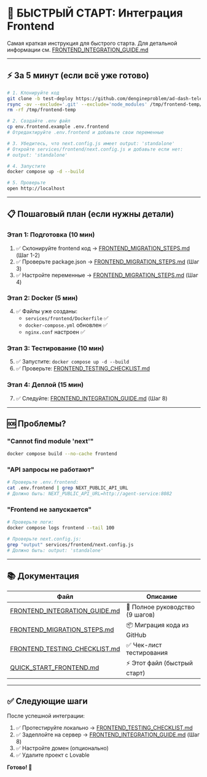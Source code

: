 # 🚀 БЫСТРЫЙ СТАРТ: Интеграция Frontend

Самая краткая инструкция для быстрого старта. Для детальной информации см. [FRONTEND_INTEGRATION_GUIDE.md](./FRONTEND_INTEGRATION_GUIDE.md)

---

## ⚡ За 5 минут (если всё уже готово)

```bash
# 1. Клонируйте код
git clone -b test-deploy https://github.com/dengineproblem/ad-dash-telegram-bot-65.git /tmp/frontend-temp
rsync -av --exclude='.git' --exclude='node_modules' /tmp/frontend-temp/ services/frontend/
rm -rf /tmp/frontend-temp

# 2. Создайте .env файл
cp env.frontend.example .env.frontend
# Отредактируйте .env.frontend и добавьте свои переменные

# 3. Убедитесь, что next.config.js имеет output: 'standalone'
# Откройте services/frontend/next.config.js и добавьте если нет:
# output: 'standalone'

# 4. Запустите
docker compose up -d --build

# 5. Проверьте
open http://localhost
```

---

## 📋 Пошаговый план (если нужны детали)

### Этап 1: Подготовка (10 мин)
1. ✅ Склонируйте frontend код → [FRONTEND_MIGRATION_STEPS.md](./FRONTEND_MIGRATION_STEPS.md) (Шаг 1-2)
2. ✅ Проверьте package.json → [FRONTEND_MIGRATION_STEPS.md](./FRONTEND_MIGRATION_STEPS.md) (Шаг 3)
3. ✅ Настройте переменные → [FRONTEND_MIGRATION_STEPS.md](./FRONTEND_MIGRATION_STEPS.md) (Шаг 4)

### Этап 2: Docker (5 мин)
4. ✅ Файлы уже созданы:
   - `services/frontend/Dockerfile` ✅
   - `docker-compose.yml` обновлен ✅
   - `nginx.conf` настроен ✅

### Этап 3: Тестирование (10 мин)
5. ✅ Запустите: `docker compose up -d --build`
6. ✅ Проверьте: [FRONTEND_TESTING_CHECKLIST.md](./FRONTEND_TESTING_CHECKLIST.md)

### Этап 4: Деплой (15 мин)
7. ✅ Следуйте: [FRONTEND_INTEGRATION_GUIDE.md](./FRONTEND_INTEGRATION_GUIDE.md) (Шаг 8)

---

## 🆘 Проблемы?

### "Cannot find module 'next'"
```bash
docker compose build --no-cache frontend
```

### "API запросы не работают"
```bash
# Проверьте .env.frontend:
cat .env.frontend | grep NEXT_PUBLIC_API_URL
# Должно быть: NEXT_PUBLIC_API_URL=http://agent-service:8082
```

### "Frontend не запускается"
```bash
# Проверьте логи:
docker compose logs frontend --tail 100

# Проверьте next.config.js:
grep "output" services/frontend/next.config.js
# Должно быть: output: 'standalone'
```

---

## 📚 Документация

| Файл | Описание |
|------|----------|
| [FRONTEND_INTEGRATION_GUIDE.md](./FRONTEND_INTEGRATION_GUIDE.md) | 📖 Полное руководство (9 шагов) |
| [FRONTEND_MIGRATION_STEPS.md](./FRONTEND_MIGRATION_STEPS.md) | 📦 Миграция кода из GitHub |
| [FRONTEND_TESTING_CHECKLIST.md](./FRONTEND_TESTING_CHECKLIST.md) | ✅ Чек-лист тестирования |
| [QUICK_START_FRONTEND.md](./QUICK_START_FRONTEND.md) | ⚡ Этот файл (быстрый старт) |

---

## ✅ Следующие шаги

После успешной интеграции:

1. ✅ Протестируйте локально → [FRONTEND_TESTING_CHECKLIST.md](./FRONTEND_TESTING_CHECKLIST.md)
2. ✅ Задеплойте на сервер → [FRONTEND_INTEGRATION_GUIDE.md](./FRONTEND_INTEGRATION_GUIDE.md) (Шаг 8)
3. ✅ Настройте домен (опционально)
4. ✅ Удалите проект с Lovable

**Готово! 🎉**

